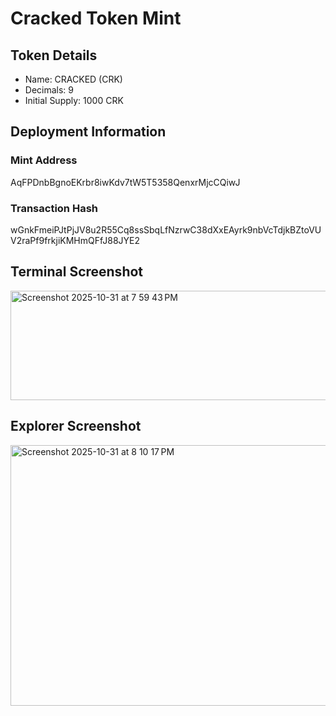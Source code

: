 # Cracked Token Mint

## Token Details
- Name: CRACKED (CRK)
- Decimals: 9
- Initial Supply: 1000 CRK

## Deployment Information

### Mint Address
AqFPDnbBgnoEKrbr8iwKdv7tW5T5358QenxrMjcCQiwJ

### Transaction Hash
wGnkFmeiPJtPjJV8u2R55Cq8ssSbqLfNzrwC38dXxEAyrk9nbVcTdjkBZtoVUV2raPf9frkjiKMHmQFfJ88JYE2

## Terminal Screenshot
<img width="825" height="175" alt="Screenshot 2025-10-31 at 7 59 43 PM" src="https://github.com/user-attachments/assets/8ffe979b-0204-464d-b205-f33114ce3340" />

## Explorer Screenshot
<img width="1142" height="417" alt="Screenshot 2025-10-31 at 8 10 17 PM" src="https://github.com/user-attachments/assets/1f03ed25-6fd4-47fc-a7dc-1d1ff15a8a9a" />
